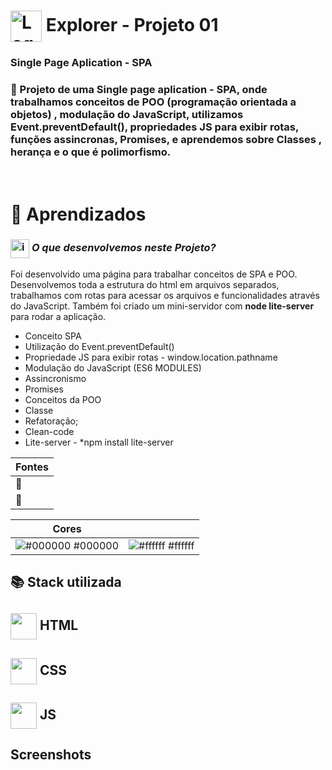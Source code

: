 # <img src="https://imgur.com/X4HdxWx.png"  width="50px" align="center" alt="Logo Explorer em formato de Hexagono Azul com detalhes azul claro"> Explorer - Projeto 01 

### **Single Page Aplication - SPA**

### 📌 Projeto de uma **Single page aplication - SPA**, onde trabalhamos conceitos de POO (programação orientada a objetos) , modulação do JavaScript, utilizamos Event.preventDefault(), propriedades JS para exibir rotas, funções assincronas, Promises, e aprendemos sobre Classes , herança e o que é polimorfismo.

# <br>:book: Aprendizados

### <img src="https://imgur.com/VhTBbHg.png" alt="imagem de um notebook" align="center" width="30px"> _**O que desenvolvemos neste Projeto?**_

 Foi desenvolvido uma página para trabalhar conceitos de SPA e POO. Desenvolvemos toda a estrutura do html em arquivos separados, trabalhamos com rotas para acessar os arquivos e funcionalidades através do JavaScript. Também foi criado um mini-servidor com **node lite-server** para rodar a aplicação.


-  Conceito SPA
-  Utilização do Event.preventDefault()
-  Propriedade JS para exibir rotas - window.location.pathname
-  Modulação do JavaScript (ES6 MODULES)
-  Assincronismo
-  Promises
-  Conceitos da POO
-  Classe
-  Refatoração;
-  Clean-code
-  Lite-server - *npm install lite-server

| **Fontes** |
| ----------------- | 
| 🔗 **[]()** |
| 🔗 **[]()** |
    

| **Cores**               |                                                 |
| ----------------- | ---------------------------------------------------------------- |
| ![#000000](http://via.placeholder.com/12/#000000?text=+) #000000 | ![#ffffff](http://via.placeholder.com/12/ffffff?text=+) #ffffff |      



## 📚 Stack utilizada

## <img src="https://imgur.com/JvOmHZg.png" width="42px" align="center">  **HTML**
## <img src="https://imgur.com/dsdsHjr.png" width="42px" align="center">  **CSS**
## <img src="" width="42px" align="center">  **JS**


## Screenshots

<img src="">

